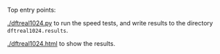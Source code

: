 Top entry points:

[./dftreal1024.py](dftreal1024.py) to run the speed tests, and write results to the directory `dftreal1024.results`.

[./dftreal1024.html](dftreal1024.html) to show the results.

